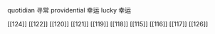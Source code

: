




quotidian 寻常
providential 幸运
lucky 幸运

[[124]]
[[122]]
[[120]]
[[121]]
[[119]]
[[118]]
[[115]]
[[116]]
[[117]]
[[126]]